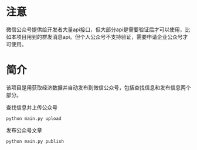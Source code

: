 # 注意
微信公众号提供给开发者大量api接口，但大部分api是需要验证后才可以使用，比如本项目用到的群发消息api。但个人公众号不支持验证，需要申请企业公众号才可使用。

# 简介
该项目是用获取经济数据并自动发布到微信公众号，包括查找信息和发布信息两个部分。

查找信息并上传公众号
```shell
python main.py upload
```

发布公众号文章
```shell
python main.py publish
```
